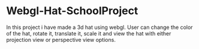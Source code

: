 # Webgl-Hat-SchoolProject
In this project i have made a 3d hat using webgl. User can change the color of the hat, rotate it, translate it, scale it and view the hat with either projection view or perspective view options.
